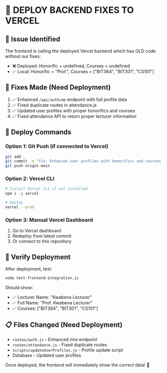 # 🚀 DEPLOY BACKEND FIXES TO VERCEL

## 🎯 Issue Identified
The frontend is calling the deployed Vercel backend which has OLD code without our fixes:
- ❌ Deployed: Honorific = undefined, Courses = undefined  
- ✅ Local: Honorific = "Prof.", Courses = ["BIT364", "BIT301", "CS101"]

## 🔧 Fixes Made (Need Deployment)
1. ✅ Enhanced `/api/auth/me` endpoint with full profile data
2. ✅ Fixed duplicate routes in attendance.js
3. ✅ Updated user profiles with proper honorifics and courses
4. ✅ Fixed attendance API to return proper lecturer information

## 🚀 Deploy Commands

### Option 1: Git Push (if connected to Vercel)
```bash
git add .
git commit -m "fix: Enhanced user profiles with honorifics and courses, fixed attendance API"
git push origin main
```

### Option 2: Vercel CLI
```bash
# Install Vercel CLI if not installed
npm i -g vercel

# Deploy
vercel --prod
```

### Option 3: Manual Vercel Dashboard
1. Go to Vercel dashboard
2. Redeploy from latest commit
3. Or connect to this repository

## 🧪 Verify Deployment
After deployment, test:
```bash
node test-frontend-integration.js
```

Should show:
- ✅ Lecturer Name: "Kwabena Lecturer"  
- ✅ Full Name: "Prof. Kwabena Lecturer"
- ✅ Courses: ["BIT364", "BIT301", "CS101"]

## 📋 Files Changed (Need Deployment)
- `routes/auth.js` - Enhanced /me endpoint
- `routes/attendance.js` - Fixed duplicate routes  
- `scripts/updateUserProfiles.js` - Profile update script
- Database - Updated user profiles

Once deployed, the frontend will immediately show the correct data! 🎉